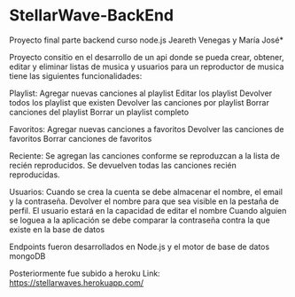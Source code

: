 # StellarWave-BackEnd
Proyecto final parte backend curso node.js Jeareth Venegas y María José*

Proyecto consitio en el desarrollo de un api donde se pueda crear, obtener, editar y 
eliminar listas de musica y usuarios para un reproductor de musica tiene las siguientes funcionalidades:

Playlist:
  Agregar nuevas canciones al playlist
  Editar los playlist
  Devolver todos los playlist que existen
  Devolver las canciones por playlist
  Borrar canciones del playlist
  Borrar un playlist completo

Favoritos:
  Agregar nuevas canciones a favoritos
  Devolver las canciones de favoritos
  Borrar canciones de favoritos

Reciente:
  Se agregan las canciones conforme se reproduzcan a la lista de recién reproducidos.
  Se devuelven todas las canciones recién reproducidas.

Usuarios:
  Cuando se crea la cuenta se debe almacenar el nombre, el email y la contraseña.
  Devolver el nombre para que sea visible en la pestaña de perfil.
  El usuario estará en la capacidad de editar el nombre
  Cuando alguien se loguea a la aplicación se debe comparar la contraseña contra la que existe en la base de datos

Endpoints fueron desarrollados en Node.js y el motor de base de datos mongoDB


Posteriormente fue subido a heroku
Link: https://stellarwaves.herokuapp.com/
